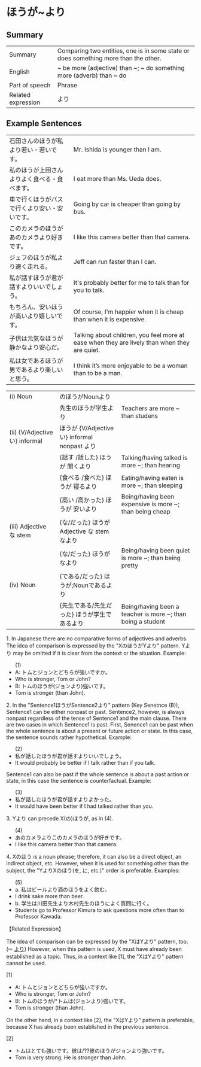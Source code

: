 # ほうが~より

## Summary

<table><tr>   <td>Summary</td>   <td>Comparing two entities, one is in some state or does something more than the other.</td></tr><tr>   <td>English</td>   <td>~ be more (adjective) than ~; ~ do something more (adverb) than ~ do</td></tr><tr>   <td>Part of speech</td>   <td>Phrase</td></tr><tr>   <td>Related expression</td>   <td>より</td></tr></table>

## Example Sentences

<table><tr>   <td>石田さんのほうが私より若い・若いです。</td>   <td>Mr. Ishida is younger than I am.</td></tr><tr>   <td>私のほうが上田さんよりよく食べる・食べます。</td>   <td>I eat more than Ms. Ueda does.</td></tr><tr>   <td>車で行くほうがバスで行くより安い・安いです。</td>   <td>Going by car is cheaper than going by bus.</td></tr><tr>   <td>このカメラのほうがあのカメラより好きです。</td>   <td>I like this camera better than that camera.</td></tr><tr>   <td>ジェフのほうが私より速く走れる。</td>   <td>Jeff can run faster than I can.</td></tr><tr>   <td>私が話すほうが君が話すよりいいでしょう。</td>   <td>It's probably better for me to talk than for you to talk.</td></tr><tr>   <td>もちろん、安いほうが高いより嬉しいです。</td>   <td>Of course, I'm happier when it is cheap than when it is expensive.</td></tr><tr>   <td>子供は元気なほうが静かなより安心だ。</td>   <td>Talking about children, you feel more at ease when they are lively than when they are quiet.</td></tr><tr>   <td>私は女であるほうが男であるより楽しいと思う。</td>   <td>I think it’s more enjoyable to be a woman than to be a man.</td></tr></table>

<table class="table"> <tbody><tr class="tr head"> <td class="td"><span class="numbers">(i)</span> <span> <span class="bold">Noun</span></span></td> <td class="td"><span class="concept">のほうが</span><span>Noun<span class="concept">より</span></span></td> <td class="td"><span>&nbsp;</span></td> </tr> <tr class="tr"> <td class="td"><span>&nbsp;</span></td> <td class="td"><span>先生<span class="concept">のほうが</span>学生<span class="concept">より</span></span> </td> <td class="td"><span>Teachers    are more ~ than studens</span></td> </tr> <tr class="tr head"> <td class="td"><span class="numbers">(ii)</span> <span> <span class="bold">{V/Adjective い}    informal</span></span></td> <td class="td"><span class="concept">ほうが</span><span> {V/Adjective い} informal nonpast <span class="concept">より</span></span></td> <td class="td"><span>&nbsp;</span></td> </tr> <tr class="tr"> <td class="td"><span>&nbsp;</span></td> <td class="td"><span>{話す /話した} <span class="concept">ほうが</span> 聞く<span class="concept">より</span></span></td> <td class="td"><span>Talking/having    talked is more ~; than hearing</span></td> </tr> <tr class="tr"> <td class="td"><span>&nbsp;</span></td> <td class="td"><span>{食べる /食べた} <span class="concept">ほうが</span> 寝る<span class="concept">より</span></span></td> <td class="td"><span>Eating/having    eaten is more ~; than sleeping</span></td> </tr> <tr class="tr"> <td class="td"><span>&nbsp;</span></td> <td class="td"><span>{高い /高かった} <span class="concept">ほうが</span> 安い<span class="concept">より</span></span></td> <td class="td"><span>Being/having    been expensive is more ~; than being cheap</span></td> </tr> <tr class="tr head"> <td class="td"><span class="numbers">(iii)</span> <span> <span class="bold">Adjective な stem</span></span></td> <td class="td"><span>{<span class="concept">な</span>/<span class="concept">だった</span>} <span class="concept">ほうが</span><span> Adjective な    stem </span><span class="concept">なより</span></span></td> <td class="td"><span>&nbsp;</span></td> </tr> <tr class="tr"> <td class="td"><span>&nbsp;</span></td> <td class="td"><span>{<span class="concept">な</span>/<span class="concept">だった</span>} <span class="concept">ほうが</span> <span class="concept">なより</span></span></td> <td class="td"><span>Being/having    been quiet is more ~; than being pretty</span></td> </tr> <tr class="tr head"> <td class="td"><span class="numbers">(iv)</span> <span> <span class="bold">Noun</span></span></td> <td class="td"><span>{<span class="concept">である</span>/<span class="concept">だった</span>} <span class="concept">ほうが</span>;Noun<span class="concept">であるより</span></span></td> <td class="td"><span>&nbsp;</span></td> </tr> <tr class="tr"> <td class="td"><span>&nbsp;</span></td> <td class="td"><span>{先生<span class="concept">である</span>/先生<span class="concept">だった</span>} <span class="concept">ほうが</span>学生<span class="concept">であるより</span></span></td> <td class="td"><span>Being/having    been a teacher is more ~; than being a student</span></td> </tr></tbody></table>

<p>1. In Japanese there are no comparative forms of adjectives and adverbs. The idea of comparison is expressed by the "Xの<span class="cloze">ほうが</span>Y<span class="cloze">より</span>" pattern. Y<span class="cloze">より</span> may be omitted if it is clear from the context or the situation. Example:</p>  <ul>(1) <li>A: トムとジョンとどちらが強いですか。</li> <li>Who is stronger, Tom or John?</li> <div class="divide"></div> <li>B: トムのほうが</span>(ジョンより</span>)強いです。</li> <li>Tom is stronger (than John).</li> </ul>  <p>2. In the "Sentence1<span class="cloze">ほうが</span>Sentence2<span class="cloze">より</span>" pattern (Key Senetnce (B)), Sentence1 can be either nonpast or past. Sentence2, however, is always nonpast regardless of the tense of Sentence1 and the main clause. There are two cases in which Sentence1 is past. First, Senence1 can be past when the whole sentence is about a present or future action or state. In this case, the sentence sounds rather hypothetical. Example:</p>  <ul>(2) <li>私が話した<span class="cloze">ほうが</span>君が話す<span class="cloze">より</span>いいでしょう。</li> <li>It would probably be better if I talk rather than if you talk.</li> </ul>  <p>Sentence1 can also be past if the whole sentence is about a past action or state, in this case the sentence is counterfactual. Example:</p>  <ul>(3) <li>私が話した<span class="cloze">ほうが</span>君が話す<span class="cloze">より</span>よかった。</li> <li>It would have been better if I had talked rather than you.</li> </ul>  <p>3. Y<span class="cloze">より</span> can precede X(の)<span class="cloze">ほうが</span>, as in (4).  <ul>(4) <li>あのカメラ<span class="cloze">より</span>このカメラの<span class="cloze">ほう</span>が好きです。</li> <li>I like this camera better than that camera.</li> </ul>  <p>4. Xの<span class="cloze">ほう</span> is a noun phrase; therefore, it can also be a direct object, an indirect object, etc. However, when it is used for something other than the subject, the "Y<span class="cloze">より</span>Xの<span class="cloze">ほう</span>(を, に, etc.)" order is preferable. Examples:</p>  <ul>(5) <li>a. 私はビール<span class="cloze">より</span>酒の<span class="cloze">ほう</span>をよく飲む。</li> <li>I drink sake more than beer.</li> <div class="divide"></div> <li>b. 学生は川田先生<span class="cloze">より</span>木村先生の<span class="cloze">ほう</span>によく質問に行く。</li> <li>Students go to Professor Kimura to ask questions more often than to Professor Kawada.</li> </ul>  <p>【Related Expression】</p>  <p>The idea of comparison can be expressed by the "XはYより" pattern, too. (⇨ <a href="#㊦ より (1)">より</a>) However, when this pattern is used, X must have already been established as a topic. Thus, in a context like [1], the "XはYより" pattern cannot be used.</p>  <p>[1]</p>  <ul> <li>A: トムとジョンとどちらが強いですか。</li> <li>Who is stronger, Tom or John?</li> <div class="divide"></div> <li>B: トムの<span class="cloze">ほうが</span>/*トムは(ジョン<span class="cloze">より</span>)強いです。</li> <li>Tom is stronger (than John).</li> </ul>  <p>On the other hand, in a context like [2], the "XはYより" pattern is preferable, because X has already been established in the previous sentence.</p>  <p>[2]</p>  <ul> <li>トムはとても強いです。彼は/??彼の<span class="cloze">ほうが</span>ジョン<span class="cloze">より</span>強いです。</li> <li>Tom is very strong. He is stronger than John.</li> </ul>


